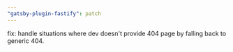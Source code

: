 ```yaml
---
"gatsby-plugin-fastify": patch
---
```


fix: handle situations where dev doesn't provide 404 page by falling back to generic 404.
